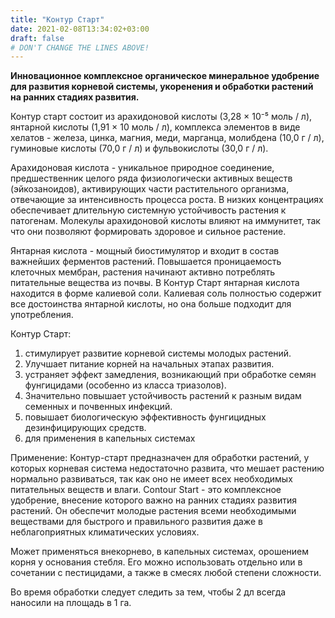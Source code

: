 ```yaml
---
title: "Контур Старт"
date: 2021-02-08T13:34:02+03:00
draft: false
# DON'T CHANGE THE LINES ABOVE!
---
```


**Инновационное комплексное органическое минеральное удобрение для развития корневой системы, укоренения и обработки растений на ранних стадиях развития.**

Контур старт состоит из арахидоновой кислоты (3,28 × 10⁻⁵ моль / л), янтарной кислоты (1,91 × 10 моль / л), комплекса элементов в виде хелатов - железа, цинка, магния, меди, марганца, молибдена (10,0 г / л), гуминовые кислоты (70,0 г / л) и фульвокислоты (30,0 г / л).

Арахидоновая кислота - уникальное природное соединение, предшественник целого ряда физиологически активных веществ (эйкозаноидов), активирующих части растительного организма, отвечающие за интенсивность процесса роста. В низких концентрациях обеспечивает длительную системную устойчивость растения к патогенам. Молекулы арахидоновой кислоты влияют на иммунитет, так что они позволяют формировать здоровое и сильное растение.

Янтарная кислота - мощный биостимулятор и входит в состав важнейших ферментов растений. Повышается проницаемость клеточных мембран, растения начинают активно потреблять питательные вещества из почвы. В Контур Старт янтарная кислота находится в форме калиевой соли. Калиевая соль полностью содержит все достоинства янтарной кислоты, но она больше подходит для употребления.

Контур Старт:

1. стимулирует развитие корневой системы молодых растений.
2. Улучшает питание корней на начальных этапах развития.
3. устраняет эффект замедления, возникающий при обработке семян фунгицидами (особенно из класса триазолов).
4. Значительно повышает устойчивость растений к разным видам семенных и почвенных инфекций.
5. повышает биологическую эффективность фунгицидных дезинфицирующих средств.
6. для применения в капельных системах

Применение: Контур-старт предназначен для обработки растений, у которых корневая система недостаточно развита, что мешает растению нормально развиваться, так как оно не имеет всех необходимых питательных веществ и влаги. Contour Start - это комплексное удобрение, внесение которого важно на ранних стадиях развития растений. Он обеспечит молодые растения всеми необходимыми веществами для быстрого и правильного развития даже в неблагоприятных климатических условиях.

Может применяться внекорнево, в капельных системах, орошением корня у основания стебля. Его можно использовать отдельно или в сочетании с пестицидами, а также в смесях любой степени сложности.

Во время обработки следует следить за тем, чтобы 2 дл всегда наносили на площадь в 1 га.
